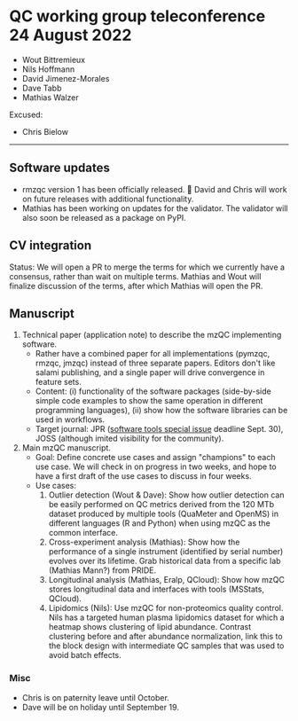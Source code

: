# QC working group teleconference 24 August 2022

- Wout Bittremieux
- Nils Hoffmann
- David Jimenez-Morales
- Dave Tabb
- Mathias Walzer

Excused:

- Chris Bielow

---

## Software updates

- rmzqc version 1 has been officially released. 🎉 David and Chris will work on future releases with additional functionality.
- Mathias has been working on updates for the validator. The validator will also soon be released as a package on PyPI.

## CV integration

Status: We will open a PR to merge the terms for which we currently have a consensus, rather than wait on multiple terms. Mathias and Wout will finalize discussion of the terms, after which Mathias will open the PR.

## Manuscript

1. Technical paper (application note) to describe the mzQC implementing software.
    - Rather have a combined paper for all implementations (pymzqc, rmzqc, jmzqc) instead of three separate papers. Editors don't like salami publishing, and a single paper will drive convergence in feature sets.
    - Content: (i) functionality of the software packages (side-by-side simple code examples to show the same operation in different programming languages), (ii) show how the software libraries can be used in workflows.
    - Target journal: JPR ([software tools special issue](https://axial.acs.org/2022/01/04/call-for-papers-third-special-issue-on-software-tools-and-resources/) deadline Sept. 30), JOSS (although imited visibility for the community).
2. Main mzQC manuscript.
    - Goal: Define concrete use cases and assign "champions" to each use case. We will check in on progress in two weeks, and hope to have a first draft of the use cases to discuss in four weeks.
    - Use cases:
        1. Outlier detection (Wout & Dave): Show how outlier detection can be easily performed on QC metrics derived from the 120 MTb dataset produced by multiple tools (QuaMeter and OpenMS) in different languages (R and Python) when using mzQC as the common interface.
        2. Cross-experiment analysis (Mathias): Show how the performance of a single instrument (identified by serial number) evolves over its lifetime. Grab historical data from a specific lab (Mathias Mann?) from PRIDE.
        3. Longitudinal analysis (Mathias, Eralp, QCloud): Show how mzQC stores longitudinal data and interfaces with tools (MSStats, QCloud).
        4. Lipidomics (Nils): Use mzQC for non-proteomics quality control. Nils has a targeted human plasma lipidomics dataset for which a heatmap shows clustering of lipid abundance. Contrast clustering before and after abundance normalization, link this to the block design with intermediate QC samples that was used to avoid batch effects.

### Misc

- Chris is on paternity leave until October.
- Dave will be on holiday until September 19.
